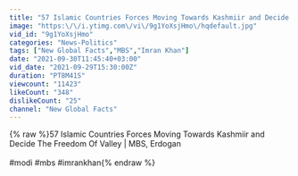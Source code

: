 ```yaml
---
title: "57 Islamic Countries Forces Moving Towards Kashmiir and Decide The Freedom Of Valley | MBS, Erdogan"
image: "https:\/\/i.ytimg.com\/vi\/9g1YoXsjHmo\/hqdefault.jpg"
vid_id: "9g1YoXsjHmo"
categories: "News-Politics"
tags: ["New Global Facts","MBS","Imran Khan"]
date: "2021-09-30T11:45:40+03:00"
vid_date: "2021-09-29T15:30:00Z"
duration: "PT8M41S"
viewcount: "11423"
likeCount: "348"
dislikeCount: "25"
channel: "New Global Facts"
---
```

{% raw %}57 Islamic Countries Forces Moving Towards Kashmiir and Decide The Freedom Of Valley | MBS, Erdogan<br /><br />#modi #mbs #imrankhan{% endraw %}
